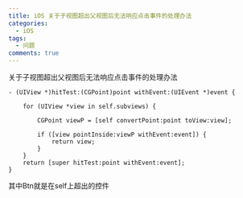 ```yaml
---
title: iOS 关于子视图超出父视图后无法响应点击事件的处理办法
categories:
  - iOS
tags:
  - 问题
comments: true
---
```



关于子视图超出父视图后无法响应点击事件的处理办法
<!-- more -->
```
- (UIView *)hitTest:(CGPoint)point withEvent:(UIEvent *)event {
    
    for (UIView *view in self.subviews) {

        CGPoint viewP = [self convertPoint:point toView:view];
        
        if ([view pointInside:viewP withEvent:event]) {
            return view;
        }
    }
    return [super hitTest:point withEvent:event];
}
```
其中Btn就是在self上超出的控件